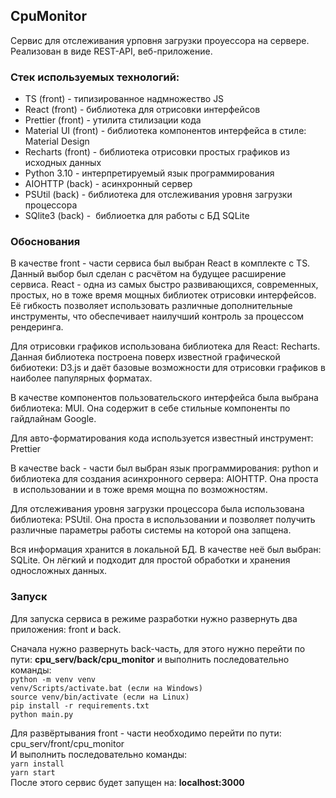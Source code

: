 ## CpuMonitor

Сервис для отслеживания урповня загрузки проуессора на сервере. Реализован в виде REST-API, веб-приложение.

### Стек используемых технологий:

*   TS (front) - типизированное надмножество JS
*   React (front) - библиотека для отрисовки интерфейсов
*   Prettier (front) - утилита стилизации кода
*   Material UI (front) - библиотека компонентов интерфейса в стиле: Material Design
*   Recharts (front) - библиотека отрисовки простых графиков из исходных данных
*   Python 3.10 - интерпретируемый язык программирования
*   AIOHTTP (back) - асинхронный сервер
*   PSUtil (back) - библиотека для отслеживания уровня загрузки процессора
*   SQlite3 (back) -  библиоетка для работы с БД SQLite

### Обоснования

В качестве front - части сервиса был выбран React в комплекте с TS. Данный выбор был сделан с расчётом на будущее расширение сервиса. React - одна из самых быстро развивающихся, современных, простых, но в тоже время мощных библиотек отрисовки интерфейсов. Её гибкость позволяет использовать различные дополнительные инструменты, что обеспечивает наилучший контроль за процессом рендеринга.

Для отрисовки графиков использована библиотека для React: Recharts. Данная библиотека построена поверх известной графической бибиотеки: D3.js и даёт базовые возможности для отрисовки графиков в наиболее папулярных форматах.

В качестве компонентов пользовательского интерфейса была выбрана библиотека: MUI. Она содержит в себе стильные компоненты по гайдлайнам Google.

Для авто-форматирования кода используется известный инструмент: Prettier

В качестве back - части был выбран язык программирования: python и библиотека для создания асинхронного сервера: AIOHTTP. Она проста  в использовании и в тоже время мощна по возможностям.

Для отслеживания уровня загрузки процессора была использована библиотека: PSUtil. Она проста в использовании и позволяет получить различные параметры работы системы на которой она запщена.

Вся информация хранится в локальной БД. В качестве неё был выбран: SQLite. Он лёгкий и подходит для простой обработки и хранения односложных данных.

### Запуск

Для запуска сервиса в режиме разработки нужно развернуть два приложения: front и back.

Сначала нужно развернуть back-часть, для этого нужно перейти по пути: **cpu\_serv/back/cpu\_monitor** и выполнить последовательно команды:  
`python -m venv venv`  
`venv/Scripts/activate.bat (если на Windows)`  
`source venv/bin/activate (если на Linux)`  
`pip install -r requirements.txt`  
`python main.py`

Для развёртывания front - части необходимо перейти по пути: cpu\_serv/front/cpu\_monitor  
И выполнить последовательно команды:  
`yarn install`  
`yarn start`  
После этого сервис будет запущен на: **localhost:3000**